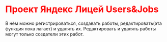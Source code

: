 <h1 style='color:red'>Проект Яндекс Лицей Users&Jobs</h1>
<p>В нём можно регистрироваться, создавать работы, редактировать(эта функция пока лагает) и удалять их. Редактировать и удалять работы могут только создатели этих работ. </p>

